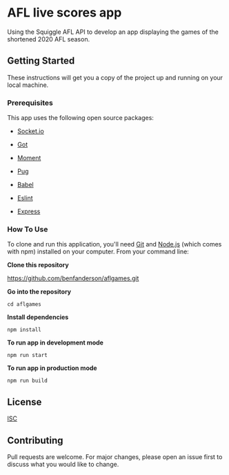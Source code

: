 # AFL live scores app

Using the Squiggle AFL API to develop an app displaying the games of the shortened 2020 AFL season.

## Getting Started

These instructions will get you a copy of the project up and running on your local machine.

### Prerequisites

This app uses the following open source packages:

  * [Socket.io](https://socket.io/)

  * [Got](https://www.npmjs.com/package/got)

  * [Moment](https://momentjs.com/)

  * [Pug](https://pugjs.org/api/getting-started.html)

  * [Babel](https://babeljs.io/)

  * [Eslint](https://eslint.org/)

  * [Express](https://www.npmjs.com/package/express)

### How To Use

To clone and run this application, you'll need [Git](https://git-scm.com/) and [Node.js](https://nodejs.org/en/) (which comes with npm) installed on your computer. From your command line:

**Clone this repository**

https://github.com/benfanderson/aflgames.git

**Go into the repository**

```cd aflgames```

**Install dependencies**


```npm install```

**To run app in development mode**

```npm run start```

**To run app in production mode**

```npm run build```

## License

[ISC](https://choosealicense.com/licenses/isc/)


## Contributing

Pull requests are welcome. For major changes, please open an issue first to discuss what you would like to change.